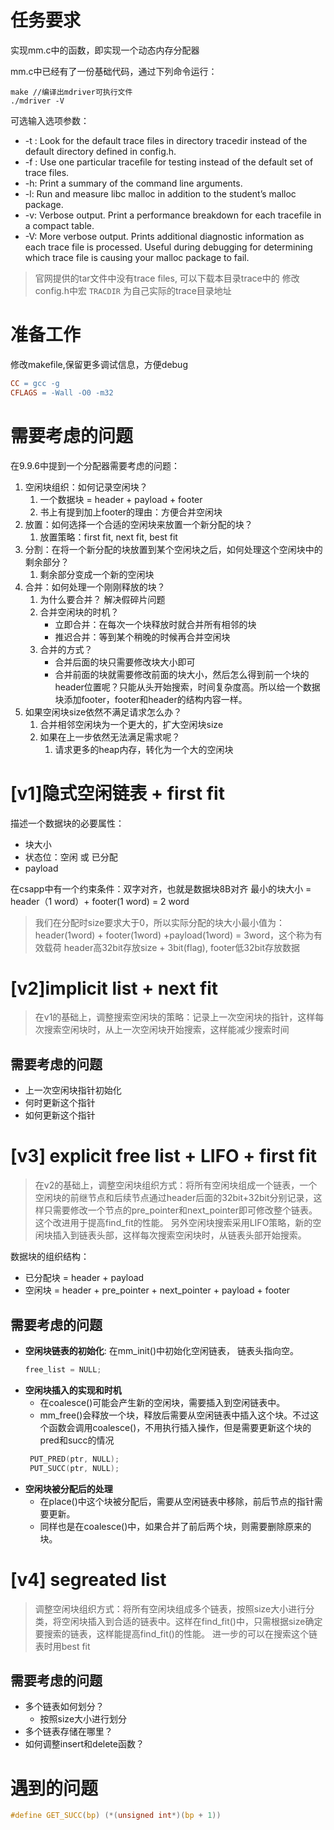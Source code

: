 # 任务要求
实现mm.c中的函数，即实现一个动态内存分配器

mm.c中已经有了一份基础代码，通过下列命令运行：
```
make //编译出mdriver可执行文件
./mdriver -V
```
可选输入选项参数：
- -t <tracedir>: Look for the default trace files in directory tracedir instead of the default directory defined in config.h.
- -f <tracefile>: Use one particular tracefile for testing instead of the default set of trace files.
- -h: Print a summary of the command line arguments.
- -l: Run and measure libc malloc in addition to the student’s malloc package.
- -v: Verbose output. Print a performance breakdown for each tracefile in a compact table.
- -V: More verbose output. Prints additional diagnostic information as each trace file is processed. Useful during debugging for determining which trace file is causing your malloc package to fail.

> 官网提供的tar文件中没有trace files, 可以下载本目录trace中的
> 修改config.h中宏 `TRACDIR` 为自己实际的trace目录地址

# 准备工作
修改makefile,保留更多调试信息，方便debug
```makefile
CC = gcc -g
CFLAGS = -Wall -O0 -m32
```

# 需要考虑的问题

在9.9.6中提到一个分配器需要考虑的问题：
1. 空闲块组织：如何记录空闲块？
   1. 一个数据块 = header + payload + footer
   2. 书上有提到加上footer的理由：方便合并空闲块
2. 放置：如何选择一个合适的空闲块来放置一个新分配的块？
   1. 放置策略：first fit, next fit, best fit
3. 分割：在将一个新分配的块放置到某个空闲块之后，如何处理这个空闲块中的剩余部分？
   1. 剩余部分变成一个新的空闲块
4. 合并：如何处理一个刚刚释放的块？
   1. 为什么要合并？
        解决假碎片问题
   2. 合并空闲块的时机？
       - 立即合并：在每次一个块释放时就合并所有相邻的块
       - 推迟合并：等到某个稍晚的时候再合并空闲块
   3. 合并的方式？
       - 合并后面的块只需要修改块大小即可
       - 合并前面的块就需要修改前面的块大小，然后怎么得到前一个块的header位置呢？只能从头开始搜索，时间复杂度高。所以给一个数据块添加footer，footer和header的结构内容一样。
5. 如果空闲块size依然不满足请求怎么办？
   1. 合并相邻空闲块为一个更大的，扩大空闲块size
   2. 如果在上一步依然无法满足需求呢？
      1. 请求更多的heap内存，转化为一个大的空闲块

# [v1]隐式空闲链表 + first fit
描述一个数据块的必要属性：
- 块大小
- 状态位：空闲 或 已分配
- payload

在csapp中有一个约束条件：双字对齐，也就是数据块8B对齐
最小的块大小 = header（1 word）+ footer(1 word) = 2 word
> 我们在分配时size要求大于0，所以实际分配的块大小最小值为：
> header(1word) + footer(1word) +payload(1word) = 3word，这个称为有效载荷
> header高32bit存放size + 3bit(flag), footer低32bit存放数据


# [v2]implicit list + next fit
> 在v1的基础上，调整搜索空闲块的策略：记录上一次空闲块的指针，这样每次搜索空闲块时，从上一次空闲块开始搜索，这样能减少搜索时间

## 需要考虑的问题
- 上一次空闲块指针初始化
- 何时更新这个指针
- 如何更新这个指针

# [v3] explicit free list + LIFO + first fit
> 在v2的基础上，调整空闲块组织方式：将所有空闲块组成一个链表，一个空闲块的前继节点和后续节点通过header后面的32bit+32bit分别记录，这样只需要修改一个节点的pre_pointer和next_pointer即可修改整个链表。这个改进用于提高find_fit的性能。
> 另外空闲块搜索采用LIFO策略，新的空闲块插入到链表头部，这样每次搜索空闲块时，从链表头部开始搜索。

数据块的组织结构：
- 已分配块 = header + payload
- 空闲块 = header + pre_pointer + next_pointer + payload + footer

## 需要考虑的问题
- **空闲块链表的初始化**:
  在mm_init()中初始化空闲链表， 链表头指向空。
   ```c
   free_list = NULL;
   ```
- **空闲块插入的实现和时机**
  - 在coalesce()可能会产生新的空闲块，需要插入到空闲链表中。
  - mm_free()会释放一个块，释放后需要从空闲链表中插入这个块。不过这个函数会调用coalesce()，不用执行插入操作，但是需要更新这个块的pred和succ的情况
  ```c
   PUT_PRED(ptr, NULL);
   PUT_SUCC(ptr, NULL);
   ```
- **空闲块被分配后的处理**
  - 在place()中这个块被分配后，需要从空闲链表中移除，前后节点的指针需要更新。
  - 同样也是在coalesce()中，如果合并了前后两个块，则需要删除原来的块。

# [v4] segreated list
> 调整空闲块组织方式：将所有空闲块组成多个链表，按照size大小进行分类，将空闲块插入到合适的链表中。这样在find_fit()中，只需根据size确定要搜索的链表，这样能提高find_fit()的性能。
> 进一步的可以在搜索这个链表时用best fit

## 需要考虑的问题
- 多个链表如何划分？
  - 按照size大小进行划分
- 多个链表存储在哪里？
- 如何调整insert和delete函数？

  

# 遇到的问题

```c
#define GET_SUCC(bp) (*(unsigned int*)(bp + 1))
```